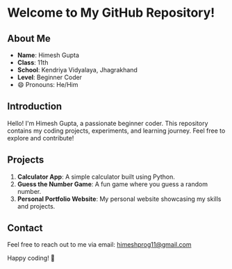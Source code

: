 # Welcome to My GitHub Repository!

## About Me
- **Name**: Himesh Gupta
- **Class**: 11th
- **School**: Kendriya Vidyalaya, Jhagrakhand
- **Level**: Beginner Coder
- 😄 Pronouns: He/Him

## Introduction
Hello! I'm Himesh Gupta, a passionate beginner coder. This repository contains my coding projects, experiments, and learning journey. Feel free to explore and contribute!

## Projects
1. **Calculator App**: A simple calculator built using Python.
2. **Guess the Number Game**: A fun game where you guess a random number.
3. **Personal Portfolio Website**: My personal website showcasing my skills and projects.

## Contact
Feel free to reach out to me via email: himeshprog11@gmail.com

Happy coding! 🚀
